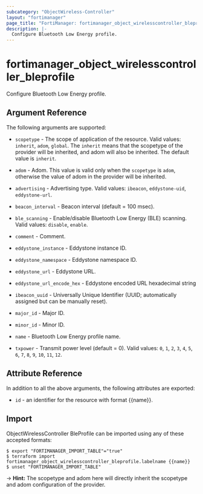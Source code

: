 ```yaml
---
subcategory: "ObjectWireless-Controller"
layout: "fortimanager"
page_title: "FortiManager: fortimanager_object_wirelesscontroller_bleprofile"
description: |-
  Configure Bluetooth Low Energy profile.
---
```


# fortimanager_object_wirelesscontroller_bleprofile
Configure Bluetooth Low Energy profile.

## Argument Reference


The following arguments are supported:

* `scopetype` - The scope of application of the resource. Valid values: `inherit`, `adom`, `global`. The `inherit` means that the scopetype of the provider will be inherited, and adom will also be inherited. The default value is `inherit`.
* `adom` - Adom. This value is valid only when the `scopetype` is `adom`, otherwise the value of adom in the provider will be inherited.

* `advertising` - Advertising type. Valid values: `ibeacon`, `eddystone-uid`, `eddystone-url`.

* `beacon_interval` - Beacon interval (default = 100 msec).
* `ble_scanning` - Enable/disable Bluetooth Low Energy (BLE) scanning. Valid values: `disable`, `enable`.

* `comment` - Comment.
* `eddystone_instance` - Eddystone instance ID.
* `eddystone_namespace` - Eddystone namespace ID.
* `eddystone_url` - Eddystone URL.
* `eddystone_url_encode_hex` - Eddystone encoded URL hexadecimal string
* `ibeacon_uuid` - Universally Unique Identifier (UUID; automatically assigned but can be manually reset).
* `major_id` - Major ID.
* `minor_id` - Minor ID.
* `name` - Bluetooth Low Energy profile name.
* `txpower` - Transmit power level (default = 0). Valid values: `0`, `1`, `2`, `3`, `4`, `5`, `6`, `7`, `8`, `9`, `10`, `11`, `12`.



## Attribute Reference

In addition to all the above arguments, the following attributes are exported:
* `id` - an identifier for the resource with format {{name}}.

## Import

ObjectWirelessController BleProfile can be imported using any of these accepted formats:
```
$ export "FORTIMANAGER_IMPORT_TABLE"="true"
$ terraform import fortimanager_object_wirelesscontroller_bleprofile.labelname {{name}}
$ unset "FORTIMANAGER_IMPORT_TABLE"
```
-> **Hint:** The scopetype and adom here will directly inherit the scopetype and adom configuration of the provider.
